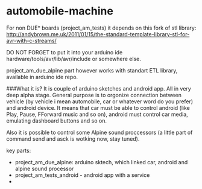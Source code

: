 # automobile-machine

For non DUE* boards (project_am_tests) it depends on this fork of stl library:
http://andybrown.me.uk/2011/01/15/the-standard-template-library-stl-for-avr-with-c-streams/

DO NOT FORGET to put it into your arduino ide hardware/tools/avr/lib/avr/include
or somewhere else.

project_am_due_alpine part however works with standart ETL library, available in arduino ide repo. 



###What it is?
It is couple of arduino sketches and android app. All in very deep alpha stage.
General purpose is to orgonize connection between vehicle (by vehicle i mean automobile, car or whatever word do you prefer)
and android device. It means that car must be able to control android (like Play, Pause, FForward music and so on), android must control car media, emulating dashboard buttons and so on.
 
Also it is possible to control some Alpine sound proccessors (a little part of command send and asck is wotking now, stay tuned).

key parts:
 - project_am_due_alpine: arduino sktech, which linked car, android and alpine sound processor
 - project_am_tests_android - android app with a service
 - 
